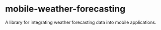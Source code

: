 # mobile-weather-forecasting
A library for integrating weather forecasting data into mobile applications.
